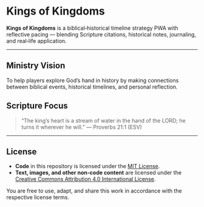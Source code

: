 # Kings of Kingdoms

**Kings of Kingdoms** is a biblical‑historical timeline strategy PWA with reflective pacing — blending Scripture citations, historical notes, journaling, and real‑life application.

---

## Ministry Vision
To help players explore God’s hand in history by making connections between biblical events, historical timelines, and personal reflection.

## Scripture Focus
> “The king’s heart is a stream of water in the hand of the LORD; he turns it wherever he will.” — Proverbs 21:1 (ESV)

---

## License

- **Code** in this repository is licensed under the [MIT License](LICENSE).
- **Text, images, and other non‑code content** are licensed under the [Creative Commons Attribution 4.0 International License](LICENSE-CONTENT).

You are free to use, adapt, and share this work in accordance with the respective license terms.
